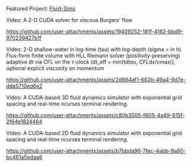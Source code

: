 Featured Project: [Fluid-Sims](https://github.com/seanwevans/fluid-sims/)

Video: A 2-D CUDA solver for viscous Burgers’ flow

https://github.com/user-attachments/assets/19409252-181f-4162-bbd9-970239427b1f

Video: 2-D shallow-water in log-time (tau) with log-depth (sigma = ln h) Flux-form finite volume with HLL Riemann solver (positivity-preserving) adaptive dt via CFL on the τ-clock (dt_eff = min(t*dtau, CFL*dx/cmax)), optional explicit viscosity on momentum

https://github.com/user-attachments/assets/2d664af1-662b-49a4-9d7e-dda5710ed6e2

Video: A CUDA-based 3D fluid dynamics simulator with exponential grid spacing and real-time ncurses terminal rendering.

https://github.com/user-attachments/assets/c80b3505-f605-4a49-815f-2f64e1824464

Video: A CUDA-based 2D fluid dynamics simulator with exponential grid spacing and real-time ncurses terminal rendering.

https://github.com/user-attachments/assets/b7bbda96-7fec-4abb-9a80-bc461a0edaa6
